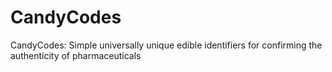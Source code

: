 # CandyCodes
CandyCodes: Simple universally unique edible identifiers for confirming the authenticity of pharmaceuticals
